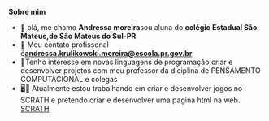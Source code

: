   **Sobre mim**
- 👋 olá, me chamo **Andressa moreira**sou aluna do **colégio Estadual São Mateus,de São Mateus do Sul-PR**
- 👋 Meu contato profissonal é**andressa.krulikowski.moreira@escola.pr.gov.br**  
- 👀Tenho interesse em novas linguagens de programação,criar e desenvolver projetos com meu professor da diciplina de PENSAMENTO COMPUTACIONAL e colegas  
- 🖥📑  Atualmente estou trabalhando em criar e desenvolver jogos no SCRATH e pretendo criar e desenvolver uma pagina html na web. 
[SCRATH](https://img.shields.io/badge/Scratch-4D97FF?style=for-the-badge&logo=Scratch&logoColor=white)
